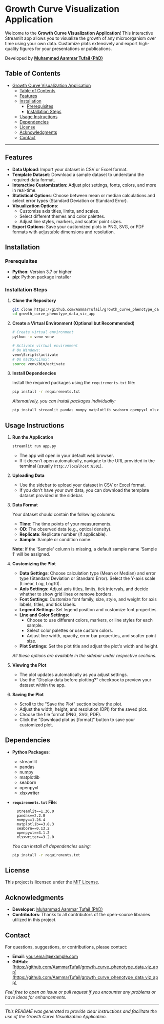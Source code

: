 # Growth Curve Visualization Application

Welcome to the **Growth Curve Visualization Application**! This interactive Streamlit app allows you to visualize the growth of any microorganism over time using your own data. Customize plots extensively and export high-quality figures for your presentations or publications.

Developed by [**Muhammad Aammar Tufail (PhD)**](https://github.com/AammarTufail)

## Table of Contents

- [Growth Curve Visualization Application](#growth-curve-visualization-application)
  - [Table of Contents](#table-of-contents)
  - [Features](#features)
  - [Installation](#installation)
    - [Prerequisites](#prerequisites)
    - [Installation Steps](#installation-steps)
  - [Usage Instructions](#usage-instructions)
  - [Dependencies](#dependencies)
  - [License](#license)
  - [Acknowledgments](#acknowledgments)
  - [Contact](#contact)

---

## Features

- **Data Upload**: Import your dataset in CSV or Excel format.
- **Template Dataset**: Download a sample dataset to understand the required data format.
- **Interactive Customization**: Adjust plot settings, fonts, colors, and more in real-time.
- **Statistical Options**: Choose between mean or median calculations and select error types (Standard Deviation or Standard Error).
- **Visualization Options**:
  - Customize axis titles, limits, and scales.
  - Select different themes and color palettes.
  - Adjust line styles, markers, and scatter point sizes.
- **Export Options**: Save your customized plots in PNG, SVG, or PDF formats with adjustable dimensions and resolution.

## Installation

### Prerequisites

- **Python**: Version 3.7 or higher
- **pip**: Python package installer

### Installation Steps

1. **Clone the Repository**

   ```bash
   git clone https://github.com/AammarTufail/growth_curve_phenotype_data_viz_app
   cd growth_curve_phenotype_data_viz_app
   ```


2. **Create a Virtual Environment (Optional but Recommended)**

   ```bash
   # Create virtual environment
   python -m venv venv

   # Activate virtual environment
   # On Windows:
   venv\Scripts\activate
   # On macOS/Linux:
   source venv/bin/activate
   ```

3. **Install Dependencies**

   Install the required packages using the `requirements.txt` file:

   ```bash
   pip install -r requirements.txt
   ```

   *Alternatively, you can install packages individually:*

   ```bash
   pip install streamlit pandas numpy matplotlib seaborn openpyxl xlsxwriter
   ```

## Usage Instructions

1. **Run the Application**

   ```bash
   streamlit run app.py
   ```

   - The app will open in your default web browser.
   - If it doesn't open automatically, navigate to the URL provided in the terminal (usually `http://localhost:8501`).

2. **Uploading Data**

   - Use the sidebar to upload your dataset in CSV or Excel format.
   - If you don't have your own data, you can download the template dataset provided in the sidebar.

3. **Data Format**

   Your dataset should contain the following columns:

   - **Time**: The time points of your measurements.
   - **OD**: The observed data (e.g., optical density).
   - **Replicate**: Replicate number (if applicable).
   - **Sample**: Sample or condition name.

   **Note:** If the 'Sample' column is missing, a default sample name 'Sample 1' will be assigned.

4. **Customizing the Plot**

   - **Data Settings**: Choose calculation type (Mean or Median) and error type (Standard Deviation or Standard Error). Select the Y-axis scale (Linear, Log, Log10).
   - **Axis Settings**: Adjust axis titles, limits, tick intervals, and decide whether to show grid lines or remove borders.
   - **Font Settings**: Customize font family, size, style, and weight for axis labels, titles, and tick labels.
   - **Legend Settings**: Set legend position and customize font properties.
   - **Line and Color Settings**:
     - Choose to use different colors, markers, or line styles for each sample.
     - Select color palettes or use custom colors.
     - Adjust line width, opacity, error bar properties, and scatter point size.
   - **Plot Settings**: Set the plot title and adjust the plot's width and height.

   *All these options are available in the sidebar under respective sections.*

5. **Viewing the Plot**

   - The plot updates automatically as you adjust settings.
   - Use the "Display data before plotting?" checkbox to preview your dataset within the app.

6. **Saving the Plot**

   - Scroll to the "Save the Plot" section below the plot.
   - Adjust the width, height, and resolution (DPI) for the saved plot.
   - Choose the file format (PNG, SVG, PDF).
   - Click the "Download plot as [format]" button to save your customized plot.

## Dependencies

- **Python Packages**:
  - streamlit
  - pandas
  - numpy
  - matplotlib
  - seaborn
  - openpyxl
  - xlsxwriter

- **`requirements.txt` File**:

  ```plaintext
    streamlit==1.36.0
    pandas==2.2.0
    numpy==1.26.4
    matplotlib==3.8.3
    seaborn==0.13.2
    openpyxl==3.1.2
    xlsxwriter==3.2.0
  ```

  *You can install all dependencies using:*

  ```bash
  pip install -r requirements.txt
  ```

## License

This project is licensed under the [MIT License](LICENSE).

## Acknowledgments

- **Developer**: [Muhammad Aammar Tufail (PhD)](https://github.com/AammarTufail)
- **Contributors**: Thanks to all contributors of the open-source libraries utilized in this project.

## Contact

For questions, suggestions, or contributions, please contact:

- **Email**: [your.email@example.com](mailto:m.aammar.tufail@gmail.com)
- **GitHub**: [https://github.com/AammarTufail/growth_curve_phenotype_data_viz_app](https://github.com/AammarTufail/growth_curve_phenotype_data_viz_app)

*Feel free to open an issue or pull request if you encounter any problems or have ideas for enhancements.*

---

*This README was generated to provide clear instructions and facilitate the use of the Growth Curve Visualization Application.*